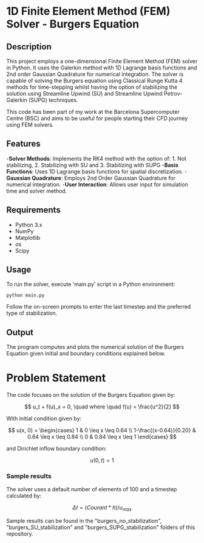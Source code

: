 # 1D Finite Element Method (FEM) Solver - Burgers Equation

## Description
This project employs a one-dimensional Finite Element Method (FEM) solver in Python. It uses the Galerkin method with 1D Lagrange basis functions and 2nd order Gaussian Quadrature for numerical integration. The solver is capable of solving the Burgers equation using Classical Runge Kutta 4 methods for time-stepping whilst having the option of stabilizing the solution using Streamline Upwind (SU) and Streamline Upwind Petrov-Galerkin (SUPG) techniques.

This code has been part of my work at the Barcelona Supercomputer Centre (BSC) and aims to be useful for people starting their CFD journey using FEM solvers.

## Features
-**Solver Methods**: Implements the RK4 method with the option of: 1. Not stabilizing, 2. Stabilizing with SU and 3. Stabilizing with SUPG
-**Basis Functions**: Uses 1D Lagrange basis functions for spatial discretization.
-**Gaussian Quadrature**: Employs 2nd Order Gaussian Quadrature for numerical integration.
-**User Interaction**: Allows user input for simulation time and solver method.

## Requirements
- Python 3.x
- NumPy
- Matplotlib
- os
- Scipy

## Usage
To run the solver, execute 'main.py' script in a Python environment:

```
python main.py
```

Follow the on-screen prompts to enter the last timestep and the preferred type of stabilization.

## Output
The program computes and plots the numerical solution of the Burgers Equation given initial and boundary conditions explained below.

# Problem Statement

The code focuses on the solution of the Burgers Equation given by:

$$
u_t + f(u)_x = 0, \quad where \quad f(u) = \frac{u^2}{2}
$$

With initial condition given by:

$$
u(x, 0) = \begin{cases}
    1 &  0 \leq x \leq 0.64 \\
    1-\frac{(x-0.64)}{0.20} & 0.64 \leq x \leq 0.84 \\
    0 &  0.84 \leq x \leq 1
\end{cases}
$$

and Dirichlet inflow boundary condition:

$$
u(0, t) = 1
$$

### Sample results
The solver uses a default number of elements of 100 and a timestep calculated by: 

$$
\Delta t = (Courant * h) / u_{max}
$$

Sample results can be found in the "burgers_no_stabilization", "burgers_SU_stabilization" and "burgers_SUPG_stabilization" folders of this repository.

